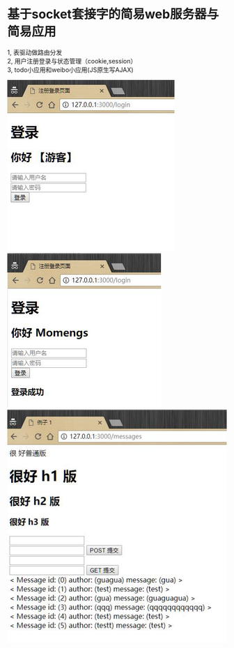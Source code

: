 # 基于socket套接字的简易web服务器与简易应用  
1, 表驱动做路由分发  
2, 用户注册登录与状态管理（cookie,session）  
3, todo小应用和weibo小应用(JS原生写AJAX)  

![login](/img/login.jpg)
![login](/img/logged.jpg)
![login](/img/message.jpg)
